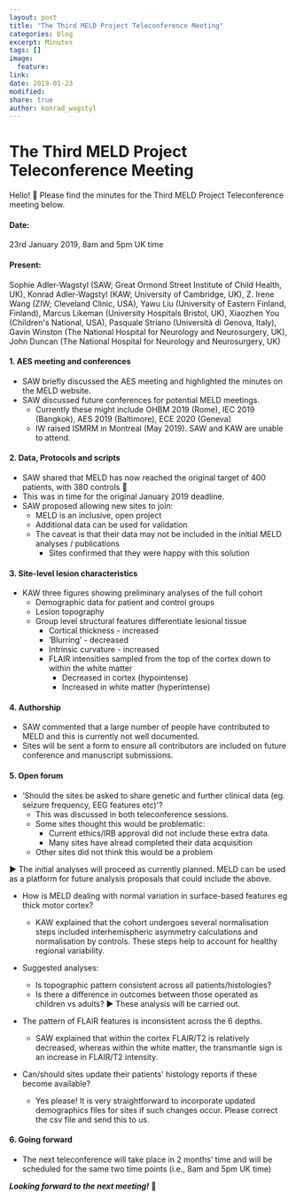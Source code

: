 ```yaml
---
layout: post
title: "The Third MELD Project Teleconference Meeting"
categories: blog
excerpt: Minutes
tags: []
image:
  feature:
link:
date: 2019-01-23
modified:
share: true
author: konrad_wagstyl
---
```


# The Third MELD Project Teleconference Meeting #


Hello! :wave: Please find the minutes for the Third MELD Project Teleconference meeting below.

#### Date: ####

23rd January 2019, 8am and 5pm UK time

#### Present: ####

Sophie Adler-Wagstyl (SAW; Great Ormond Street Institute of Child Health, UK), Konrad Adler-Wagstyl (KAW; University of Cambridge, UK), Z. Irene Wang (ZIW; Cleveland Clinic, USA), Yawu Liu (University of Eastern Finland, Finland), Marcus Likeman (University Hospitals Bristol, UK), Xiaozhen You (Children's National, USA), Pasquale Striano (Università di Genova, Italy), Gavin Winston (The National Hospital for Neurology and Neurosurgery, UK), John Duncan (The National Hospital for Neurology and Neurosurgery, UK) 


#### 1. AES meeting and conferences ####

* SAW briefly discussed the AES meeting and highlighted the minutes on the MELD website. 
* SAW discussed future conferences for potential MELD meetings.
    * Currently these might include OHBM 2019 (Rome), IEC 2019 (Bangkok), AES 2019 (Baltimore), ECE 2020 (Geneva)
    * IW raised ISMRM in Montreal (May 2019). SAW and KAW are unable to attend.

#### 2. Data, Protocols and scripts ####

* SAW shared that MELD has now reached the original target of 400 patients, with 380 controls :tada:
* This was in time for the original January 2019 deadline.
* SAW proposed allowing new sites to join:
    * MELD is an inclusive, open project
    * Additional data can be used for validation
    * The caveat is that their data may not be included in the initial MELD analyses / publications
         * Sites confirmed that they were happy with this solution


#### 3. Site-level lesion characteristics  ####

* KAW three figures showing preliminary analyses of the full cohort
    * Demographic data for patient and control groups
    * Lesion topography
    * Group level structural features differentiate lesional tissue
        * Cortical thickness - increased
        * ‘Blurring’ - decreased
        * Intrinsic curvature - increased
        * FLAIR intensities sampled from the top of the cortex down to within the white matter 
            * Decreased in cortex (hypointense)
            * Increased in white matter (hyperintense)
    

#### 4. Authorship ####

* SAW commented that a large number of people have contributed to MELD and this is currently not well documented.
* Sites will be sent a form to ensure all contributors are included on future conference and manuscript submissions.

#### 5. Open forum ####

* ‘Should the sites be asked to share genetic and further clinical data (eg. seizure frequency, EEG features etc)'?
    * This was discussed in both teleconference sessions.
    * Some sites thought this would be problematic:
        * Current ethics/IRB approval did not include these extra data.
        * Many sites have alread completed their data acquisition
    * Other sites did not think this would be a problem
    
:arrow_forward: The initial analyses will proceed as currently planned. MELD can be used as a platform for future analysis proposals that could include the above.

* How is MELD dealing with normal variation in surface-based features eg thick motor cortex?
    * KAW explained that the cohort undergoes several normalisation steps included interhemispheric asymmetry calculations and normalisation by controls. These steps help to account for healthy regional variability.

* Suggested analyses: 
    * Is topographic pattern consistent across all patients/histologies?
    * Is there a difference in outcomes between those operated as children vs adults?
:arrow_forward: These analysis will be carried out.

* The pattern of FLAIR features is inconsistent across the 6 depths.
    * SAW explained that within the cortex FLAIR/T2 is relatively decreased, whereas within the white matter, the transmantle sign is an increase in FLAIR/T2 intensity.

* Can/should sites update their patients' histology reports if these become available?
    * Yes please! It is very straightforward to incorporate updated demographics files for sites if such changes occur. Please correct the csv file and send this to us.


#### 6. Going forward ####

* The next teleconference will take place in 2 months’ time and will be scheduled for the same two time points (i.e., 8am and 5pm UK time)



***Looking forward to the next meeting!*** :rocket:




